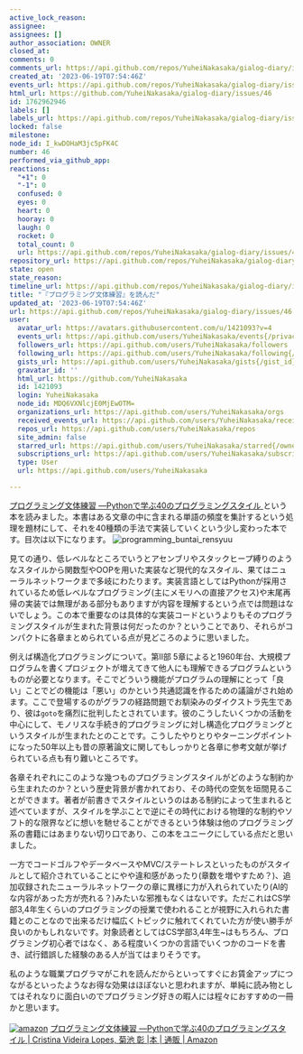 ```yaml
---
active_lock_reason: 
assignee: 
assignees: []
author_association: OWNER
closed_at: 
comments: 0
comments_url: https://api.github.com/repos/YuheiNakasaka/gialog-diary/issues/46/comments
created_at: '2023-06-19T07:54:46Z'
events_url: https://api.github.com/repos/YuheiNakasaka/gialog-diary/issues/46/events
html_url: https://github.com/YuheiNakasaka/gialog-diary/issues/46
id: 1762962946
labels: []
labels_url: https://api.github.com/repos/YuheiNakasaka/gialog-diary/issues/46/labels{/name}
locked: false
milestone: 
node_id: I_kwDOHaM3jc5pFK4C
number: 46
performed_via_github_app: 
reactions:
  "+1": 0
  "-1": 0
  confused: 0
  eyes: 0
  heart: 0
  hooray: 0
  laugh: 0
  rocket: 0
  total_count: 0
  url: https://api.github.com/repos/YuheiNakasaka/gialog-diary/issues/46/reactions
repository_url: https://api.github.com/repos/YuheiNakasaka/gialog-diary
state: open
state_reason: 
timeline_url: https://api.github.com/repos/YuheiNakasaka/gialog-diary/issues/46/timeline
title: "『プログラミング文体練習』を読んだ"
updated_at: '2023-06-19T07:54:46Z'
url: https://api.github.com/repos/YuheiNakasaka/gialog-diary/issues/46
user:
  avatar_url: https://avatars.githubusercontent.com/u/1421093?v=4
  events_url: https://api.github.com/users/YuheiNakasaka/events{/privacy}
  followers_url: https://api.github.com/users/YuheiNakasaka/followers
  following_url: https://api.github.com/users/YuheiNakasaka/following{/other_user}
  gists_url: https://api.github.com/users/YuheiNakasaka/gists{/gist_id}
  gravatar_id: ''
  html_url: https://github.com/YuheiNakasaka
  id: 1421093
  login: YuheiNakasaka
  node_id: MDQ6VXNlcjE0MjEwOTM=
  organizations_url: https://api.github.com/users/YuheiNakasaka/orgs
  received_events_url: https://api.github.com/users/YuheiNakasaka/received_events
  repos_url: https://api.github.com/users/YuheiNakasaka/repos
  site_admin: false
  starred_url: https://api.github.com/users/YuheiNakasaka/starred{/owner}{/repo}
  subscriptions_url: https://api.github.com/users/YuheiNakasaka/subscriptions
  type: User
  url: https://api.github.com/users/YuheiNakasaka

---
```

[プログラミング文体練習 ―Pythonで学ぶ40のプログラミングスタイル ](https://amzn.to/3Nv34mL)という本を読みました。本書はある文章の中に含まれる単語の頻度を集計するという処理を題材にして、それを40種類の手法で実装していくという少し変わった本です。目次は以下になります。
![programming_buntai_rensyuu](https://github.com/YuheiNakasaka/gialog-diary/assets/1421093/56bb9fa7-ba9e-4011-8782-74934c4fcaff)

見ての通り、低レベルなところでいうとアセンブリやスタックヒープ縛りのようなスタイルから関数型やOOPを用いた実装など現代的なスタイル、果てはニューラルネットワークまで多岐にわたります。実装言語としてはPythonが採用されているため低レベルなプログラミング(主にメモリへの直接アクセス)や末尾再帰の実装では無理がある部分もありますが内容を理解するという点では問題はないでしょう。この本で重要なのは具体的な実装コードというよりもそのプログラミングスタイルが生まれた背景は何だったのか？ということであり、それらがコンパクトに各章まとめられている点が見どころのように思いました。

例えば構造化プログラミングについて。第Ⅱ部 5章によると1960年台、大規模プログラムを書くプロジェクトが増えてきて他人にも理解できるプログラムというものが必要となります。そこでどういう機能がプログラムの理解にとって「良い」ことでどの機能は「悪い」のかという共通認識を作るための議論がされ始めます。ここで登場するのがグラフの経路問題でお馴染みのダイクストラ先生であり、彼は`goto`を痛烈に批判したとされています。彼のこうしたいくつかの活動を中心にして、モノリスな手続き的プログラミングに対し構造化プログラミングというスタイルが生まれたとのことです。こうしたやりとりやターニングポイントになった50年以上も昔の原著論文に関してもしっかりと各章に参考文献が挙げられている点も有り難いところです。

各章それぞれにこのような幾つものプログラミングスタイルがどのような制約から生まれたのか？という歴史背景が書かれており、その時代の空気を垣間見ることができます。著者が前書きでスタイルというのはある制約によって生まれると述べていますが、スタイルを学ぶことで逆にその時代における物理的な制約やソフト的な限界などに想いを馳せることができるという体験は他のプログラミング系の書籍にはあまりない切り口であり、この本をユニークにしている点だと思いました。

一方でコードゴルフやデータベースやMVC/ステートレスといったものがスタイルとして紹介されていることにやや違和感があったり(章数を増やすため？)、追加収録されたニューラルネットワークの章に異様に力が入れられていたり(AI的な内容があった方が売れる？)みたいな邪推もなくはないです。ただこれはCS学部3,4年生くらいのプログラミングの授業で使われることが視野に入れられた書籍とのことなので出来るだけ幅広くトピックに触れてくれていた方が使い勝手が良いのかもしれないです。対象読者としてはCS学部3,4年生~はもちろん、プログラミング初心者ではなく、ある程度いくつかの言語でいくつかのコードを書き、試行錯誤した経験のある人が当てはまりそうです。

私のような職業プログラマがこれを読んだからといってすぐにお賃金アップにつながるといったようなお得な効果はほぼないと思われますが、単純に読み物としてはそれなりに面白いのでプログラミング好きの暇人には程々におすすめの一冊かと思います。
<br/>
<br/>
[![amazon](https://ws-fe.amazon-adsystem.com/widgets/q?_encoding=UTF8&ASIN=4814400225&Format=_SL250_&ID=AsinImage&MarketPlace=JP&ServiceVersion=20070822&WS=1&tag=razokulover-22&language=ja_JP)](https://amzn.to/3Nv34mL)
[プログラミング文体練習 ―Pythonで学ぶ40のプログラミングスタイル | Cristina Videira Lopes, 菊池 彰 |本 | 通販 | Amazon](https://amzn.to/3Nv34mL)